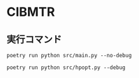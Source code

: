# CIBMTR

## 実行コマンド

```shell
poetry run python src/main.py --no-debug
```

```shell
poetry run python src/hpopt.py --debug
```
